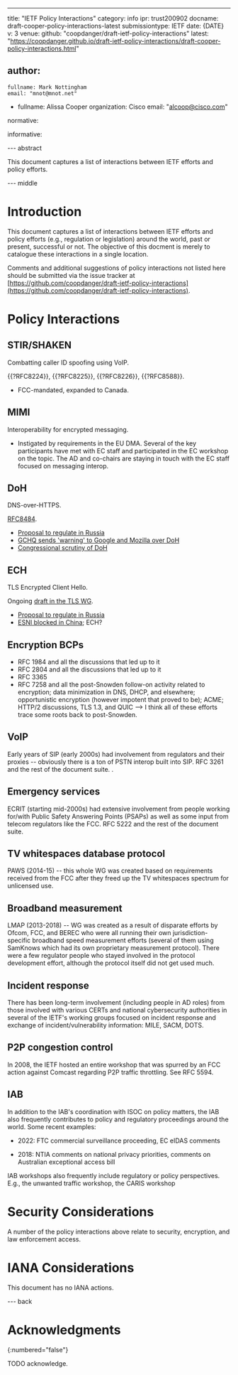 ---
title: "IETF Policy Interactions"
category: info
ipr: trust200902
docname: draft-cooper-policy-interactions-latest
submissiontype: IETF
date: {DATE}
v: 3
venue:
  github: "coopdanger/draft-ietf-policy-interactions"
  latest: "https://coopdanger.github.io/draft-ietf-policy-interactions/draft-cooper-policy-interactions.html"

author:
 -
    fullname: Mark Nottingham
    email: "mnot@mnot.net"
 -
    fullname: Alissa Cooper
    organization: Cisco
    email: "alcoop@cisco.com"

normative:

informative: 


--- abstract

This document captures a list of interactions between IETF efforts and policy efforts.


--- middle

# Introduction

This document captures a list of interactions between IETF efforts and policy efforts (e.g., regulation or legislation) around the world, past or present, successful or not. The objective of this docment is merely to catalogue these interactions in a single location.

Comments and additional suggestions of policy interactions not listed here should be submitted via the issue tracker at [https://github.com/coopdanger/draft-ietf-policy-interactions](https://github.com/coopdanger/draft-ietf-policy-interactions).

# Policy Interactions

## STIR/SHAKEN

Combatting caller ID spoofing using VoIP.

{{?RFC8224}}, {{?RFC8225}}, {{?RFC8226}}, {{?RFC8588}}.

* FCC-mandated, expanded to Canada.

## MIMI

Interoperability for encrypted messaging.

* Instigated by requirements in the EU DMA. Several of the key participants have met with EC staff and participated in the EC workshop on the topic. The AD and co-chairs are staying in touch with the EC staff focused on messaging interop.

## DoH

DNS-over-HTTPS.

[RFC8484](https://www.rfc-editor.org/rfc/rfc8484.html).

* [Proposal to regulate in Russia](https://www.zdnet.com/article/russia-wants-to-ban-the-use-of-secure-protocols-such-as-tls-1-3-doh-dot-esni/)
* [GCHQ sends 'warning' to Google and Mozilla over DoH](https://www.telegraph.co.uk/news/2019/05/31/gchq-warns-google-mozilla-plans-encrypted-browsers/)
* [Congressional scrutiny of DoH](https://hub.packtpub.com/googles-dns-over-https-encryption-plan-faces-scrutiny-from-isps-and-the-congress/)

## ECH

TLS Encrypted Client Hello.

Ongoing [draft in the TLS WG](https://datatracker.ietf.org/doc/draft-ietf-tls-esni/).

* [Proposal to regulate in Russia](https://www.zdnet.com/article/russia-wants-to-ban-the-use-of-secure-protocols-such-as-tls-1-3-doh-dot-esni/)
* [ESNI blocked in China](https://www.zdnet.com/article/china-is-now-blocking-all-encrypted-https-traffic-using-tls-1-3-and-esni/); ECH?

## Encryption BCPs

- RFC 1984 and all the discussions that led up to it
- RFC 2804 and all the discussions that led up to it
- RFC 3365
- RFC 7258 and all the post-Snowden follow-on activity related to encryption; data minimization in DNS, DHCP, and elsewhere; opportunistic encryption (however impotent that proved to be); ACME; HTTP/2 discussions, TLS 1.3, and QUIC --> I think all of these efforts trace some roots back to post-Snowden.

## VoIP

Early years of SIP (early 2000s) had involvement from regulators and their proxies -- obviously there is a ton of PSTN interop built into SIP. RFC 3261 and the rest of the document suite.
.

## Emergency services

ECRIT (starting mid-2000s) had extensive involvement from people working for/with Public Safety Answering Points (PSAPs) as well as some input from telecom regulators like the FCC. RFC 5222 and the rest of the document suite.

## TV whitespaces database protocol

PAWS (2014-15) -- this whole WG was created based on requirements received from the FCC after they freed up the TV whitespaces spectrum for unlicensed use.

## Broadband measurement

LMAP (2013-2018) -- WG was created as a result of disparate efforts by Ofcom, FCC, and BEREC who were all running their own jurisdiction-specific broadband speed measurement efforts (several of them using SamKnows which had its own proprietary measurement protocol). There were a few regulator people who stayed involved in the protocol development effort, although the protocol itself did not get used much.

## Incident response

There has been long-term involvement (including people in AD roles) from those involved with various CERTs and national cybersecurity authorities in several of the IETF's working groups focused on incident response and exchange of incident/vulnerability information: MILE, SACM, DOTS.

## P2P congestion control

In 2008, the IETF hosted an entire workshop that was spurred by an FCC action against Comcast regarding P2P traffic throttling. See RFC 5594.

## IAB

In addition to the IAB's coordination with ISOC on policy matters, the IAB also frequently contributes to policy and regulatory proceedings around the world. Some recent examples:

- 2022: FTC commercial surveillance proceeding, EC eIDAS comments

- 2018: NTIA comments on national privacy priorities, comments on Australian exceptional access bill

IAB workshops also frequently include regulatory or policy perspectives. E.g., the unwanted traffic workshop, the CARIS workshop

# Security Considerations

A number of the policy interactions above relate to security, encryption, and law enforcement access.


# IANA Considerations

This document has no IANA actions.


--- back

# Acknowledgments
{:numbered="false"}

TODO acknowledge.

